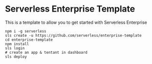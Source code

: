 # Serverless Enterprise Template
This is a template to allow you to get started with Serverless Enterprise

```
npm i -g serverless
sls create -u https://github.com/serverless/enterprise-template
cd enterprise-template
npm install
sls login
# create an app & tentant in dashboard
sls deploy
```
